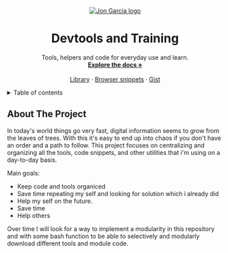 <div align="center">
  <a href="https://github.com/johnkegd">
    <img src="https://media.giphy.com/media/Uw2O9Vw5kYKIihfZ6w/giphy.gif" alt="Jon Garcia logo">
  </a>

  <h1 align="center">Devtools and Training</h1>

  <p align="center">
    Tools, helpers and code for everyday use and learn.
    <br />
    <a href=""><strong>Explore the docs »</strong></a>
    <br />
    <br />
    <a href="">Library</a>
    ·
    <a href="">Browser snippets</a>
    ·
    <a href="">Gist</a>
  </p>
</div>

<!-- TABLE OF CONTENTS -->
<details>
  <summary>Table of contents</summary>
  <ol>
    <li>
      <a href="/aem">Aem</a>
      <ul>
        <li><a href="/aem/coreComponents">Core components</a></li>
        <li><a href="/aem/utilityFormsFunctions">Utility forms functions</a></li>
      </ul>
    </li>
    <li>
      <a href="/alfred">Alfred</a>
      <ul>
        <li><a href="/alfred/snippets">Snippets</a></li>
        <li><a href="/alfred/workflows">Workflows</a></li>
      </ul>
    </li>
    <li>
      <a href="/chrome">Chrome</a>
        <ul>
          <li><a href="/chrome/extensions">Extensions</a></li>
          <li><a href="/chrome/snippets">Snippets</a></li>
        </ul>
    </li>
    <li>
      <a href="/bash">Bash</a>
        <ul>
          <li><a href="/bash/helpers">helpers</a></li>
        </ul>
    </li>
    <li>
    <a href="/mac">Mac</a>
     <ul>
          <li><a href="/mac/actions">Actions</a></li>
          <li><a href="/mac/apple-scripts">Apple scripts</a></li>
          <li><a href="/mac/workflows">Workflows</a></li>
      </ul>
    </li>
    <li>
      <a href="/training">Training</a>
      <ul>
          <li><a href="/training/java">Java</a></li>
          <li><a href="/training/web">Web</a></li>
      </ul>
    </li>
  </ol>
</details>

<!-- ABOUT THE PROJECT -->

## About The Project

In today's world things go very fast, digital information seems to grow from the leaves of trees. With this it's easy to end up into chaos if you don't have an order and a path to follow. This project focuses on centralizing and organizing all the tools, code snippets, and other utilities that i'm using on a day-to-day basis.

Main goals:

- Keep code and tools organiced
- Save time repeating my self and looking for solution which i already did
- Help my self on the future.
- Save time
- Help others

Over time I will look for a way to implement a modularity in this repository and with some bash function to be able to selectively and modularly download different tools and module code.
